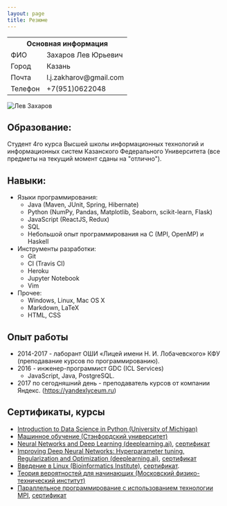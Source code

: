 ```yaml
---
layout: page
title: Резюме
---
```

<table>
  <tr>
    <th colspan="2">Основная информация</th>
  </tr>
  <tr>
    <td>ФИО</td>
    <td>Захаров Лев Юрьевич</td>
  </tr>
  <tr>
    <td>Город</td>
    <td>Казань</td>
  </tr>
  <tr>
    <td>Почта</td>
    <td>l.j.zakharov@gmail.com</td>
  </tr>
  <tr>
    <td>Телефон</td>
    <td>+7(951)0622048</td>
  </tr>
</table>

![Лев Захаров](https://github.com/lzakharov/lzakharov.github.io/raw/master/assets/img/avatar.jpg)

## Образование:

Студент 4го курса Высшей школы информационных технологий и информационных систем Казанского Федерального Университета (все предметы на текущий момент сданы на "отлично").

## Навыки:

- Языки программирования:
  - Java (Maven, JUnit, Spring, Hibernate)
  - Python (NumPy, Pandas, Matplotlib, Seaborn, scikit-learn, Flask)
  - JavaScript (ReactJS, Redux)
  - SQL
  - Небольшой опыт программирования на C (MPI, OpenMP) и Haskell
- Инструменты разработки:
  - Git
  - CI (Travis CI)
  - Heroku
  - Jupyter Notebook
  - Vim
- Прочее:
  - Windows, Linux, Mac OS X
  - Markdown, LaTeX
  - HTML, CSS


## Опыт работы

- 2014-2017 - лаборант ОШИ «Лицей имени Н. И. Лобачевского» КФУ (преподавание курсов по программированию).
- 2016 - инженер-программист GDC (ICL Services)
  - JavaScript, Java, PostgreSQL.
- 2017 по сегодняшний день - преподаватель курсов от компании Яндекс. (<https://yandexlyceum.ru>)

## Сертификаты, курсы

- [Introduction to Data Science in Python (University of Michigan)](https://www.coursera.org/learn/python-data-analysis/)
- [Машинное обучение (Стэнфордский университет)](https://www.coursera.org/learn/machine-learning)
- [Neural Networks and Deep Learning (deeplearning.ai)](https://www.coursera.org/learn/neural-networks-deep-learning), [сертификат](https://www.coursera.org/account/accomplishments/certificate/RNA9D7YTE9LY)
- [Improving Deep Neural Networks: Hyperparameter tuning, Regularization and Optimization (deeplearning.ai)](https://www.coursera.org/learn/deep-neural-network), [сертификат](https://www.coursera.org/account/accomplishments/certificate/8B6U4TYN9K83)
- [Введение в Linux (Bioinformatics Institute)](https://stepik.org/course/73/), [сертификат](https://stepik.org/certificate/a5be96ccb072ab5111d87827a136717d8cd3b07c.pdf).
- [Теория вероятностей для начинающих (Московский физико-технический институт)](https://www.coursera.org/learn/probability-theory-basics/)
- [Параллельное программирование с использованием технологии MPI](http://www.intuit.ru/studies/courses/1113/236/info), [сертификат](http://www.intuit.ru/verifydiplomas/101054900)
